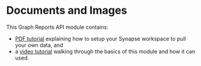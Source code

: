 # Documents and Images

This Graph Reports API module contains:
 - [PDF tutorial](https://github.com/microsoft/OpenEduAnalytics/blob/main/modules/module_catalog/Microsoft_Graph/docs/Graph%20Reports%20API%20Module%20Tutorial.pdf) explaining how to setup your Synapse workspace to pull your own data, and 
 - a <a href="https://youtu.be/K01h-QsMX9c" target="_blank">video tutorial</a> walking through the basics of this module and how it can used.
